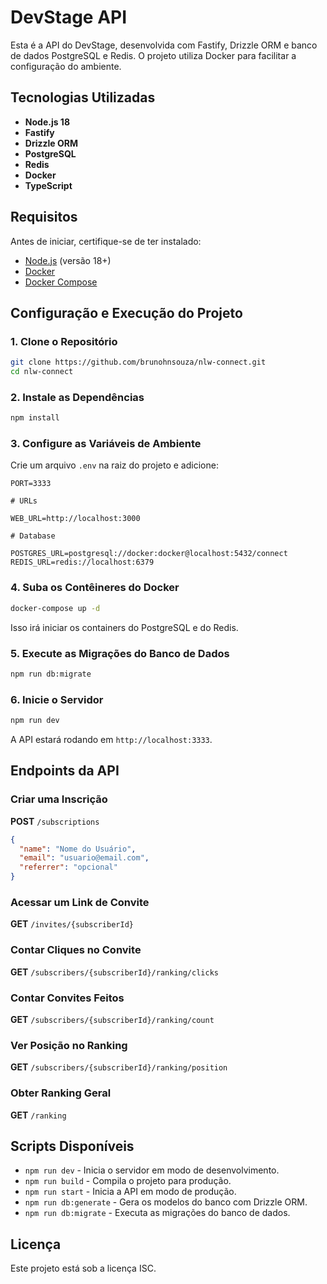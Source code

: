 # DevStage API

Esta é a API do DevStage, desenvolvida com Fastify, Drizzle ORM e banco de dados PostgreSQL e Redis. O projeto utiliza Docker para facilitar a configuração do ambiente.

## Tecnologias Utilizadas

- **Node.js 18**
- **Fastify**
- **Drizzle ORM**
- **PostgreSQL**
- **Redis**
- **Docker**
- **TypeScript**

## Requisitos

Antes de iniciar, certifique-se de ter instalado:
- [Node.js](https://nodejs.org/) (versão 18+)
- [Docker](https://www.docker.com/)
- [Docker Compose](https://docs.docker.com/compose/install/)

## Configuração e Execução do Projeto

### 1. Clone o Repositório
```sh
git clone https://github.com/brunohnsouza/nlw-connect.git
cd nlw-connect
```

### 2. Instale as Dependências
```sh
npm install
```

### 3. Configure as Variáveis de Ambiente
Crie um arquivo `.env` na raiz do projeto e adicione:
```env
PORT=3333

# URLs

WEB_URL=http://localhost:3000

# Database

POSTGRES_URL=postgresql://docker:docker@localhost:5432/connect
REDIS_URL=redis://localhost:6379
```

### 4. Suba os Contêineres do Docker
```sh
docker-compose up -d
```
Isso irá iniciar os containers do PostgreSQL e do Redis.

### 5. Execute as Migrações do Banco de Dados
```sh
npm run db:migrate
```

### 6. Inicie o Servidor
```sh
npm run dev
```
A API estará rodando em `http://localhost:3333`.

## Endpoints da API

### Criar uma Inscrição
**POST** `/subscriptions`
```json
{
  "name": "Nome do Usuário",
  "email": "usuario@email.com",
  "referrer": "opcional"
}
```

### Acessar um Link de Convite
**GET** `/invites/{subscriberId}`

### Contar Cliques no Convite
**GET** `/subscribers/{subscriberId}/ranking/clicks`

### Contar Convites Feitos
**GET** `/subscribers/{subscriberId}/ranking/count`

### Ver Posição no Ranking
**GET** `/subscribers/{subscriberId}/ranking/position`

### Obter Ranking Geral
**GET** `/ranking`

## Scripts Disponíveis

- `npm run dev` - Inicia o servidor em modo de desenvolvimento.
- `npm run build` - Compila o projeto para produção.
- `npm run start` - Inicia a API em modo de produção.
- `npm run db:generate` - Gera os modelos do banco com Drizzle ORM.
- `npm run db:migrate` - Executa as migrações do banco de dados.

## Licença
Este projeto está sob a licença ISC.


